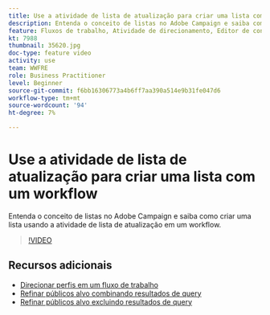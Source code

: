 ```yaml
---
title: Use a atividade de lista de atualização para criar uma lista com um workflow
description: Entenda o conceito de listas no Adobe Campaign e saiba como criar uma lista usando a atividade de lista de atualização em um workflow.
feature: Fluxos de trabalho, Atividade de direcionamento, Editor de consultas
kt: 7988
thumbnail: 35620.jpg
doc-type: feature video
activity: use
team: WWFRE
role: Business Practitioner
level: Beginner
source-git-commit: f6bb16306773a4b6ff7aa390a514e9b31fe047d6
workflow-type: tm+mt
source-wordcount: '94'
ht-degree: 7%

---
```



# Use a atividade de lista de atualização para criar uma lista com um workflow

Entenda o conceito de listas no Adobe Campaign e saiba como criar uma lista usando a atividade de lista de atualização em um workflow.

>[!VIDEO](https://video.tv.adobe.com/v/35620?quality=12)

## Recursos adicionais

* [Direcionar perfis em um fluxo de trabalho](/help/profile-management/target-profiles-in-a-workflow.md)
* [Refinar públicos alvo combinando resultados de query](/help/process-management/refine-targets-by-combining-query-results.md)
* [Refinar públicos alvo excluindo resultados de query](/help/process-management/refine-targets-by-excluding-query-results.md)
